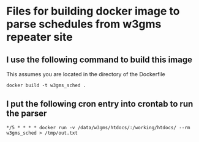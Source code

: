 # Files for building docker image to parse schedules from w3gms repeater site

## I use the following command to build this image
This assumes you are located in the directory of the Dockerfile
```
docker build -t w3gms_sched .
```

## I put the following cron entry into crontab to run the parser

```
*/5 * * * * docker run -v /data/w3gms/htdocs/:/working/htdocs/ --rm w3gms_sched > /tmp/out.txt
```
